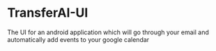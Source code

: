 # TransferAI-UI
The UI for an android application which will go through your email and automatically add events to your google calendar
